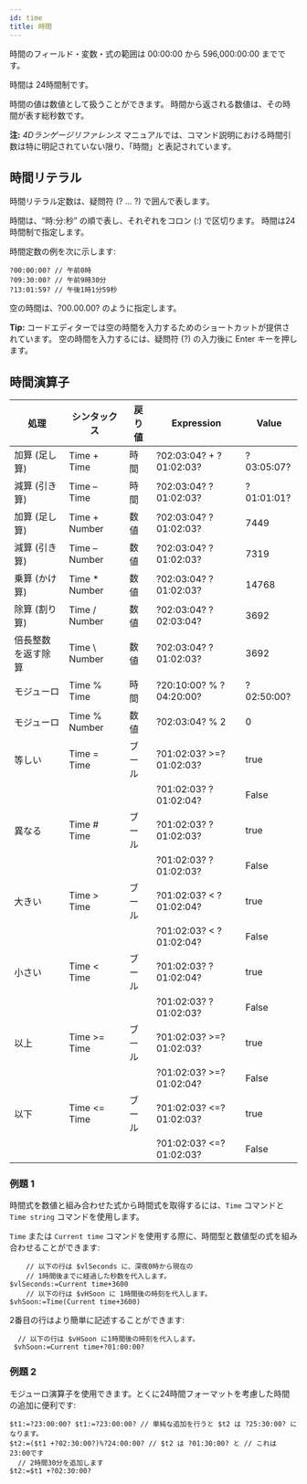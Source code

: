 ```yaml
---
id: time
title: 時間
---
```


時間のフィールド・変数・式の範囲は 00:00:00 から 596,000:00:00 までです。

時間は 24時間制です。

時間の値は数値として扱うことができます。 時間から返される数値は、その時間が表す総秒数です。

**注:** *4Dランゲージリファレンス* マニュアルでは、コマンド説明における時間引数は特に明記されていない限り、「時間」と表記されています。

## 時間リテラル

時間リテラル定数は、疑問符 (? ... ?) で囲んで表します。

時間は、“時:分:秒” の順で表し、それぞれをコロン (:) で区切ります。 時間は24時間制で指定します。

時間定数の例を次に示します:

```4d
?00:00:00? // 午前0時
?09:30:00? // 午前9時30分
?13:01:59? // 午後1時1分59秒
```

空の時間は、?00.00.00? のように指定します。

**Tip:** コードエディターでは空の時間を入力するためのショートカットが提供されています。 空の時間を入力するには、疑問符 (?) の入力後に Enter キーを押します。

## 時間演算子

| 処理        | シンタックス         | 戻り値 | Expression              | Value      |
| --------- | -------------- | --- | ----------------------- | ---------- |
| 加算 (足し算)  | Time + Time    | 時間  | ?02:03:04? + ?01:02:03? | ?03:05:07? |
| 減算 (引き算)  | Time – Time    | 時間  | ?02:03:04? ?01:02:03?   | ?01:01:01? |
| 加算 (足し算)  | Time + Number  | 数値  | ?02:03:04? ?01:02:03?   | 7449       |
| 減算 (引き算)  | Time – Number  | 数値  | ?02:03:04? ?01:02:03?   | 7319       |
| 乗算 (かけ算)  | Time * Number  | 数値  | ?02:03:04? ?01:02:03?   | 14768      |
| 除算 (割り算)  | Time / Number  | 数値  | ?02:03:04? ?02:03:04?   | 3692       |
| 倍長整数を返す除算 | Time \ Number | 数値  | ?02:03:04? ?01:02:03?   | 3692       |
| モジューロ     | Time % Time    | 時間  | ?20:10:00? % ?04:20:00? | ?02:50:00? |
| モジューロ     | Time % Number  | 数値  | ?02:03:04? % 2          | 0          |
| 等しい       | Time = Time    | ブール | ?01:02:03? >=?01:02:03? | true       |
|           |                |     | ?01:02:03? ?01:02:04?   | False      |
| 異なる       | Time # Time    | ブール | ?01:02:03? ?01:02:03?   | true       |
|           |                |     | ?01:02:03? ?01:02:03?   | False      |
| 大きい       | Time > Time    | ブール | ?01:02:03? < ?01:02:04? | true       |
|           |                |     | ?01:02:03? < ?01:02:04? | False      |
| 小さい       | Time < Time    | ブール | ?01:02:03? ?01:02:04?   | true       |
|           |                |     | ?01:02:03? ?01:02:03?   | False      |
| 以上        | Time >= Time   | ブール | ?01:02:03? >=?01:02:03? | true       |
|           |                |     | ?01:02:03? >=?01:02:04? | False      |
| 以下        | Time <= Time   | ブール | ?01:02:03? <=?01:02:03? | true       |
|           |                |     | ?01:02:03? <=?01:02:03? | False      |

### 例題 1

時間式を数値と組み合わせた式から時間式を取得するには、`Time` コマンドと `Time string` コマンドを使用します。

`Time` または `Current time` コマンドを使用する際に、時間型と数値型の式を組み合わせることができます:

```4d
    // 以下の行は $vlSeconds に、深夜0時から現在の
    // 1時間後までに経過した秒数を代入します。
$vlSeconds:=Current time+3600
    // 以下の行は $vHSoon に 1時間後の時刻を代入します。
$vhSoon:=Time(Current time+3600)
```

2番目の行はより簡単に記述することができます:

```4d
  // 以下の行は $vHSoon に1時間後の時刻を代入します。
 $vhSoon:=Current time+?01:00:00?
```

### 例題 2

モジューロ演算子を使用できます。とくに24時間フォーマットを考慮した時間の追加に便利です:

```4d
$t1:=?23:00:00? $t1:=?23:00:00? // 単純な追加を行うと $t2 は ?25:30:00? になります。
$t2:=($t1 +?02:30:00?)%?24:00:00? // $t2 は ?01:30:00? と // これは 23:00です
  // 2時間30分を追加します
$t2:=$t1 +?02:30:00?
```

